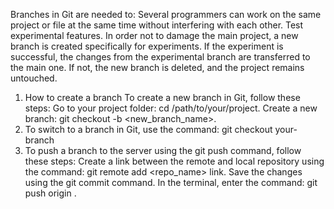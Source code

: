 Branches in Git are needed to:
Several programmers can work on the same project or file at the same time without interfering with each other.
Test experimental features. In order not to damage the main project, a new branch is created specifically for experiments. 
If the experiment is successful, the changes from the experimental branch are transferred to the main one. 
If not, the new branch is deleted, and the project remains untouched.

1) How to create a branch
To create a new branch in Git, follow these steps:
Go to your project folder: cd /path/to/your/project.
Create a new branch: git checkout -b <new_branch_name>.
2) To switch to a branch in Git, use the command: git checkout your-branch
3) To push a branch to the server using the git push command, follow these steps:
Create a link between the remote and local repository using the command: git remote add <repo_name> link.
Save the changes using the git commit command.
In the terminal, enter the command: git push origin <branch>.









